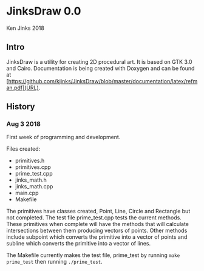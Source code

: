 # JinksDraw 0.0
Ken Jinks 2018

## Intro

JinksDraw is a utility for creating 2D procedural art. It is based on GTK 3.0 and Cairo. Documentation is being created with Doxygen and can be found at [https://github.com/kjinks/JinksDraw/blob/master/documentation/latex/refman.pdf](URL).

## History
### Aug 3 2018
First week of programming and development.  

Files created:

  * primitives.h
  * primitives.cpp
  * prime_test.cpp
  * jinks_math.h
  * jinks_math.cpp
  * main.cpp
  * Makefile

The primitives have classes created, Point, Line, Circle and Rectangle but not completed. The test file prime_test.cpp tests the current methods.
These primitives when complete will have the methods that will calculate intersections between them producing vectors of points. Other methods include subpoint which converts the primitive into a vector of points and subline which converts the primitive into a vector of lines.

The Makefile currently makes the test file, prime_test by running <code>make prime_test</code> then running <code>./prime_test</code>. 
